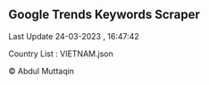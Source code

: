 

## Google Trends Keywords Scraper 
 
Last Update 24-03-2023 , 16:47:42

Country List :
VIETNAM.json



© Abdul Muttaqin 
